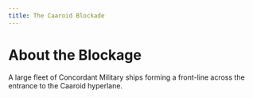 ```yaml
---
title: The Caaroid Blockade
---
```


# About the Blockage

A large fleet of Concordant Military ships forming a front-line across the entrance to the Caaroid hyperlane.
